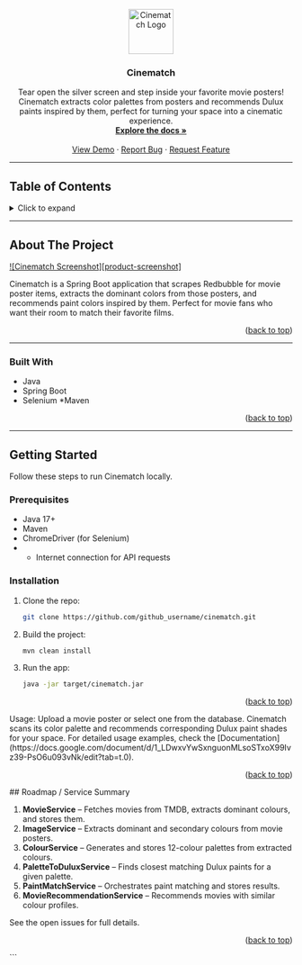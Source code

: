 <a id="readme-top"></a>

<div align="center">
  <a href="https://github.com/your-username/cinematch">
    <img src="images/logo.png" alt="Cinematch Logo" width="80" height="80">
  </a>
  <h3 align="center">Cinematch</h3>
  <p align="center">
    Tear open the silver screen and step inside your favorite movie posters! Cinematch extracts color palettes from posters and recommends Dulux paints inspired by them, perfect for turning your space into a cinematic experience.  
    <br />
    <a href="https://github.com/your-username/cinematch"><strong>Explore the docs »</strong></a>
    <br /><br />
    <a href="https://github.com/your-username/cinematch">View Demo</a>
    &middot;
    <a href="https://github.com/your-username/cinematch/issues/new?labels=bug">Report Bug</a>
    &middot;
    <a href="https://github.com/your-username/cinematch/issues/new?labels=enhancement">Request Feature</a>
  </p>
</div>

---

## Table of Contents
<details>
  <summary>Click to expand</summary>
  <ol>
    <li><a href="#about-the-project">About The Project</a></li>
    <li><a href="#built-with">Built With</a></li>
    <li><a href="#getting-started">Getting Started</a></li>
    <li><a href="#usage">Usage</a></li>
    <li><a href="#roadmap">Roadmap</a></li>
  </ol>
</details>

---

## About The Project

[![Cinematch Screenshot][product-screenshot]](https://example.com)

Cinematch is a Spring Boot application that scrapes Redbubble for movie poster items, extracts the dominant colors from those posters, and recommends paint colors inspired by them. Perfect for movie fans who want their room to match their favorite films.

<p align="right">(<a href="#readme-top">back to top</a>)</p>

---

### Built With

* Java
* Spring Boot
* Selenium
*Maven

<p align="right">(<a href="#readme-top">back to top</a>)</p>

---

## Getting Started

Follow these steps to run Cinematch locally.

### Prerequisites

* Java 17+
* Maven
* ChromeDriver (for Selenium)
* * Internet connection for API requests

[//]: # (```bash)

[//]: # (# install Maven globally)

[//]: # (brew install maven  # macOS)

[//]: # (sudo apt install maven  # Linux)

### Installation

1. Clone the repo:
   ```sh
   git clone https://github.com/github_username/cinematch.git
2. Build the project:
    ```sh
    mvn clean install
3. Run the app:
   ```sh
   java -jar target/cinematch.jar
<p align="right">(<a href="#readme-top">back to top</a>)</p>
Usage:
Upload a movie poster or select one from the database. Cinematch scans its color palette and recommends corresponding Dulux paint shades for your space.
For detailed usage examples, check the [Documentation](https://docs.google.com/document/d/1_LDwxvYwSxnguonMLsoSTxoX99Ivz39-PsO6u093vNk/edit?tab=t.0).


<p align="right">(<a href="#readme-top">back to top</a>)</p>
## Roadmap / Service Summary

1. **MovieService** – Fetches movies from TMDB, extracts dominant colours, and stores them.
2. **ImageService** – Extracts dominant and secondary colours from movie posters.
3. **ColourService** – Generates and stores 12-colour palettes from extracted colours.
4. **PaletteToDuluxService** – Finds closest matching Dulux paints for a given palette.
5. **PaintMatchService** – Orchestrates paint matching and stores results.
6. **MovieRecommendationService** – Recommends movies with similar colour profiles.


See the open issues for full details.
<p align="right">(<a href="#readme-top">back to top</a>)</p> ```